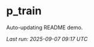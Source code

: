 # p_train

Auto-updating README demo.

<!--START_SECTION:status-->
_Last run: 2025-09-07 09:17 UTC_
<!--END_SECTION:status-->
































































































































































































































































































































































































































